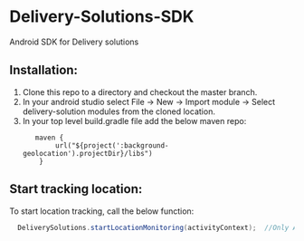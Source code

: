 # Delivery-Solutions-SDK
Android SDK for Delivery solutions

## Installation:
1) Clone this repo to a directory and checkout the master branch.
2) In your android studio select File -> New -> Import module -> Select delivery-solution modules from the cloned location.
3) In your top level build.gradle file add the below maven repo:
    ```
       maven {
            url("${project(':background-geolocation').projectDir}/libs")
        }
    ```
    
## Start tracking location:
 To start location tracking, call the below function:
 
 ```java
   DeliverySolutions.startLocationMonitoring(activityContext);  //Only Activity context is accepted
 ```

